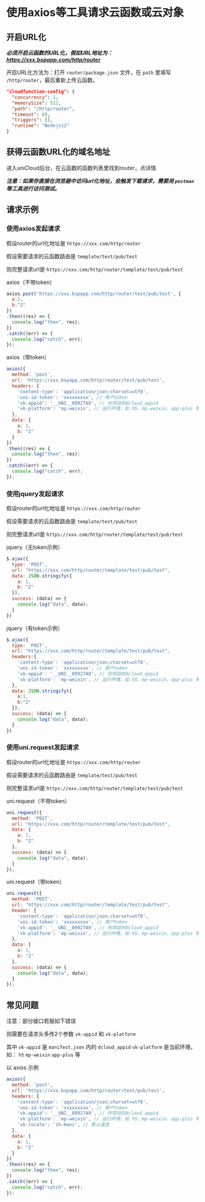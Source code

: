 # 使用axios等工具请求云函数或云对象

## 开启URL化

_**必须开启云函数的URL化，假如URL地址为：https://xxx.bspapp.com/http/router**_

开启URL化方法为：打开 `router/package.json` 文件，在 `path` 里填写 `/http/router`，最后重新上传云函数。

```json
"cloudfunction-config": {
  "concurrency": 1,
  "memorySize": 512,
  "path": "/http/router",
  "timeout": 60,
  "triggers": [],
  "runtime": "Nodejs12"
}
```

## 获得云函数URL化的域名地址

进入uniCloud后台，在云函数的函数列表里找到router，点详情

_**注意：如果你直接在浏览器中访问url化地址，会触发下载请求，需要用 `postman` 等工具进行访问测试。**_

## 请求示例

### 使用axios发起请求

假设router的url化地址是 `https://xxx.com/http/router`

假设需要请求的云函数路由是 `template/test/pub/test`

则完整请求url是 `https://xxx.com/http/router/template/test/pub/test`

axios（不带token）

```javascript
axios.post('https://xxx.bspapp.com/http/router/test/pub/test', {
  a:1,
  b:"2"
})
.then((res) => {
  console.log("then", res);
})
.catch((err) => {
  console.log("catch", err);
});
```

axios（带token）

```javascript
axios({
  method: 'post',
  url: 'https://xxx.bspapp.com/http/router/test/pub/test',
  headers: {
    'content-type': 'application/json;charset=utf8',
    'uni-id-token': 'xxxxxxxxx', // 用户token
    'vk-appid': '__UNI__89927A9', // 你项目的dcloud_appid
    'vk-platform': 'mp-weixin', // 运行环境，如 h5、mp-weixin、app-plus 等
  },
  data: {
    a: 1,
    b: "2"
  }
})
.then((res) => {
  console.log("then", res);
})
.catch((err) => {
  console.log("catch", err);
});
```

### 使用jquery发起请求

假设router的url化地址是 `https://xxx.com/http/router`

假设需要请求的云函数路由是 `template/test/pub/test`

则完整请求url是 `https://xxx.com/http/router/template/test/pub/test`

jquery（无token示例）

```javascript
$.ajax({
  type: 'POST',
  url: "https://xxx.com/http/router/template/test/pub/test",
  data: JSON.stringify({
    a: 1,
    b: "2"
  }),
  success: (data) => {
    console.log("data", data);
  }
})
```

jquery（有token示例）

```javascript
$.ajax({
  type: 'POST',
  url: "https://xxx.com/http/router/template/test/pub/test",
  headers:{
    'content-type': 'application/json;charset=utf8',
    'uni-id-token': 'xxxxxxxxx', // 用户token
    'vk-appid': '__UNI__89927A9', // 你项目的dcloud_appid
    'vk-platform': 'mp-weixin', // 运行环境，如 h5、mp-weixin、app-plus 等
  },
  data: JSON.stringify({
    a:1,
    b:"2"
  }),
  success: (data) => {
    console.log("data", data);
  }
})
```

### 使用uni.request发起请求

假设router的url化地址是 `https://xxx.com/http/router`

假设需要请求的云函数路由是 `template/test/pub/test`

则完整请求url是 `https://xxx.com/http/router/template/test/pub/test`

uni.request（不带token）

```javascript
uni.request({
  method: 'POST',
  url: "https://xxx.com/http/router/template/test/pub/test",
  data: {
    a: 1,
    b: "2"
  },
  success: (data) => {
    console.log("data", data);
  }
});
```

uni.request（带token）

```javascript
uni.request({
  method: 'POST',
  url: "https://xxx.com/http/router/template/test/pub/test",
  header: {
    'content-type': 'application/json;charset=utf8',
    'uni-id-token': 'xxxxxxxxx', // 用户token
    'vk-appid': '__UNI__89927A9', // 你项目的dcloud_appid
    'vk-platform': 'mp-weixin', // 运行环境，如 h5、mp-weixin、app-plus 等
  },
  data: {
    a: 1,
    b: "2"
  },
  success: (data) => {
    console.log("data", data);
  }
});
```

## 常见问题

注意：部分接口若报如下错误

则需要在请求头多传2个参数 `vk-appid` 和 `vk-platform`

其中 `vk-appid` 是 `manifest.json` 内的 `dcloud_appid` `vk-platform` 是当前环境，如： `h5` `mp-weixin` `app-plus` 等

以 axios 示例

```javascript
axios({
  method: 'post',
  url: 'https://xxx.bspapp.com/http/router/test/pub/test',
  headers: {
    'content-type': 'application/json;charset=utf8',
    'uni-id-token': 'xxxxxxxxx', // 用户token
    'vk-appid': '__UNI__89927A9', // 你项目的dcloud_appid
    'vk-platform': 'mp-weixin', // 运行环境，如 h5、mp-weixin、app-plus 等
    'vk-locale': 'zh-Hans', // 默认语言
  },
  data: {
    a: 1,
    b: "2"
  }
})
.then((res) => {
  console.log("then", res);
})
.catch((err) => {
  console.log("catch", err);
});